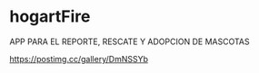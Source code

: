 # hogartFire
APP PARA EL REPORTE, RESCATE Y ADOPCION DE MASCOTAS

https://postimg.cc/gallery/DmNSSYb

